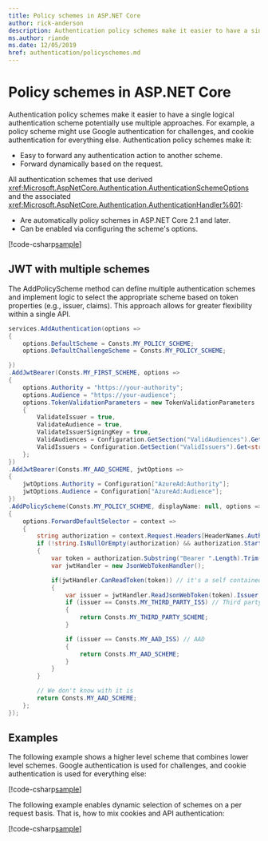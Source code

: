 ```yaml
---
title: Policy schemes in ASP.NET Core
author: rick-anderson
description: Authentication policy schemes make it easier to have a single logical authentication scheme
ms.author: riande
ms.date: 12/05/2019
href: authentication/policyschemes.md
---
```


# Policy schemes in ASP.NET Core

Authentication policy schemes make it easier to have a single logical authentication scheme potentially use multiple approaches. For example, a policy scheme might use Google authentication for challenges, and cookie authentication for everything else. Authentication policy schemes make it:

* Easy to forward any authentication action to another scheme.
* Forward dynamically based on the request.

All authentication schemes that use derived <xref:Microsoft.AspNetCore.Authentication.AuthenticationSchemeOptions> and the associated <xref:Microsoft.AspNetCore.Authentication.AuthenticationHandler%601>:

* Are automatically policy schemes in ASP.NET Core 2.1 and later.
* Can be enabled via configuring the scheme's options.

[!code-csharp[sample](policyschemes/samples/AuthenticationSchemeOptions.cs?name=snippet)]

## JWT with multiple schemes

The AddPolicyScheme method can define multiple authentication schemes and implement logic to select the appropriate scheme based on token properties (e.g., issuer, claims). This approach allows for greater flexibility within a single API.

```csharp
services.AddAuthentication(options =>
{
	options.DefaultScheme = Consts.MY_POLICY_SCHEME;
	options.DefaultChallengeScheme = Consts.MY_POLICY_SCHEME;

})
.AddJwtBearer(Consts.MY_FIRST_SCHEME, options =>
{
	options.Authority = "https://your-authority";
	options.Audience = "https://your-audience";
	options.TokenValidationParameters = new TokenValidationParameters
	{
		ValidateIssuer = true,
		ValidateAudience = true,
		ValidateIssuerSigningKey = true,
		ValidAudiences = Configuration.GetSection("ValidAudiences").Get<string[]>(),
		ValidIssuers = Configuration.GetSection("ValidIssuers").Get<string[]>()
	};
})
.AddJwtBearer(Consts.MY_AAD_SCHEME, jwtOptions =>
{
	jwtOptions.Authority = Configuration["AzureAd:Authority"];
	jwtOptions.Audience = Configuration["AzureAd:Audience"]; 
})
.AddPolicyScheme(Consts.MY_POLICY_SCHEME, displayName: null, options =>
{
	options.ForwardDefaultSelector = context =>
	{
		string authorization = context.Request.Headers[HeaderNames.Authorization];
		if (!string.IsNullOrEmpty(authorization) && authorization.StartsWith("Bearer "))
		{
			var token = authorization.Substring("Bearer ".Length).Trim();
			var jwtHandler = new JsonWebTokenHandler();

			if(jwtHandler.CanReadToken(token)) // it's a self contained access token and not encrypted
			{
				var issuer = jwtHandler.ReadJsonWebToken(token).Issuer; //.Equals("B2C-Authority"))
				if (issuer == Consts.MY_THIRD_PARTY_ISS) // Third party identity provider
				{
					return Consts.MY_THIRD_PARTY_SCHEME;
				}

				if (issuer == Consts.MY_AAD_ISS) // AAD
				{
					return Consts.MY_AAD_SCHEME;
				}
			}
		}

		// We don't know with it is
		return Consts.MY_AAD_SCHEME;
	};
});
```

## Examples

The following example shows a higher level scheme that combines lower level schemes. Google authentication is used for challenges, and cookie authentication is used for everything else:

[!code-csharp[sample](policyschemes/samples/Startup.cs?name=snippet1)]

The following example enables dynamic selection of schemes on a per request basis. That is, how to mix cookies and API authentication:

 <!-- REVIEW, missing If set in public Func<HttpContext, string> ForwardDefaultSelector -->

[!code-csharp[sample](policyschemes/samples/Startup.cs?name=snippet2)]
